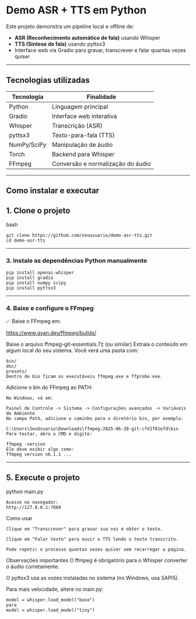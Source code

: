 # Demo ASR + TTS em Python

Este projeto demonstra um pipeline local e offline de:

- **ASR (Reconhecimento automático de fala)** usando Whisper
- **TTS (Síntese de fala)** usando pyttsx3
- Interface web via Gradio para gravar, transcrever e falar quantas vezes quiser

---

## Tecnologias utilizadas

| Tecnologia | Finalidade                          |
|------------|------------------------------------|
| Python     | Linguagem principal                |
| Gradio     | Interface web interativa           |
| Whisper    | Transcrição (ASR)                  |
| pyttsx3    | Texto-para-fala (TTS)              |
| NumPy/SciPy| Manipulação de áudio               |
| Torch      | Backend para Whisper               |
| FFmpeg     | Conversão e normalização do áudio  |

---

## Como instalar e executar

## 1. Clone o projeto
bash
```
git clone https://github.com/seuusuario/demo-asr-tts.git
cd demo-asr-tts
```
---
### 3. Instale as dependências Python manualmente
```
pip install openai-whisper
pip install gradio
pip install numpy scipy
pip install pyttsx3
```
---
### 4. Baixe e configure o FFmpeg
✅ Baixe o FFmpeg em:

https://www.gyan.dev/ffmpeg/builds/

Baixe o arquivo ffmpeg-git-essentials.7z (ou similar)
Extraia o conteúdo em algum local do seu sistema. Você verá uma pasta com:
```
bin/
doc/
presets/
Dentro de bin ficam os executáveis ffmpeg.exe e ffprobe.exe.
```
Adicione o bin do FFmpeg ao PATH:
```
No Windows, vá em:

Painel de Controle -> Sistema -> Configurações avançadas -> Variáveis de Ambiente
No campo Path, adicione o caminho para o diretório bin, por exemplo:

C:\Users\SeuUsuario\Downloads\ffmpeg-2025-06-28-git-cfd1f81e7d\bin
Para testar, abra o CMD e digite:

ffmpeg -version
Ele deve exibir algo como:
ffmpeg version n6.1.1 ...
```
---
## 5. Execute o projeto

python main.py
```
Acesse no navegador:
http://127.0.0.1:7860
```
Como usar
```
Clique em "Transcrever" para gravar sua voz e obter o texto.

Clique em "Falar texto" para ouvir o TTS lendo o texto transcrito.

Pode repetir o processo quantas vezes quiser sem recarregar a página.
```
Observações importantes
O ffmpeg é obrigatório para o Whisper converter o áudio corretamente.

O pyttsx3 usa as vozes instaladas no sistema (no Windows, usa SAPI5).

Para mais velocidade, altere no main.py:
```
model = whisper.load_model("base")
para
model = whisper.load_model("tiny")
